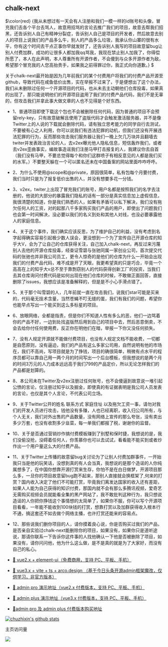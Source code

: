  ## chalk-next
  
$\color{red} {我从未想过有一天会有人注册和我们一模一样的id账号和头像，冒充我们去各个平台去骂人，故意用招骂的言论去推广我们的项目，故意去帮我们招黑，还告诉别人自己有精神分裂症，告诉别人自己是项目的开发者，然后故意去别人的项目上说我们的产品多么牛，别人的产品多么垃圾，我承认你山寨的很有水平，你有这个时间去干点正事你早就发财了，还告诉别人我写的项目故意留bug让别人付费加群，成功的让很多人都加我qq骂我，我现在禁止别人加我了，你得偿所愿了，本人在此声明，本人尊重所有开源作者，不会傻到与众多开源作者为敌，希望那个冒充我的人您高抬贵手，如果我之前得罪过你，我正式向你道歉。} $
 
 关于chalk-next最开始是因为几年前我们的某个付费用户将我们的付费产品开源至github，导致代码在咸鱼低价出售，实在举报不过来了，于是便想出了这个办法，我们从未删除过任何一个开源项目的代码，也从未去主动朝他们仓库投毒，如果真的出现了，那只能说明他们的开源项目盗用了我们的付费产品代码，我们不是无辜的，但攻击我们并拿此事大做文章的人也不见得是个好东西。

 - 1、普通项目即使下载这个包也不会被删除任何代码，因为普通的项目不会预留rely-key，只有故意破解且使用了盗版代码才会触发激活服务器，并不是像Twitter上的人说的下载就会删除代码，请有独立思考能力的同学自行去测试，不要被有心之人利用，你可以说我们有违法犯罪的动机，但我们还没有开展违法犯罪的行为，反而那些攻击我们服务器让我们一晚上欠几万块并且翻墙去twiter并发表政治言论的人，去v2ex曝光他人隐私信息，短信轰炸我们，或者去v2ex歪曲事实，编故事造谣我们注册马甲打击报复的人，我建议你去自首（我们没有马甲，不要总觉得每个和你们这群喷子有相反意见的人都是我们买的水军。）不要整天躲在一个可以匿名还未在中国备案的网站里面咋咋呼呼。
 
 - 2、为什么不使用@scope和@private，原因很简单，私有包每个月要付费，我们当时只是为了报复低价出售的人，并没有想要多花一分钱。
 
 - 3、v2ex，twiter上出现了冒充我们的账号，用户名都是按照我们的名字去注册的，他说的大部分的暴露我们隐私的话有一部分是真实信息加上虚假信息，我很清楚的知道，你是我们熟悉的人，如果有矛盾可以私下解决，我们没有拖欠任何人的工资，对的起那八千多家购买我们产品的用户，即使出了问题我们也会第一时间解决，没必要以我们的名义到处和其他人对线，也没必要暴露他人的家庭信息。
 
 - 4、关于这个事件，我们确实应该反思，为了维护自己的利益，没有考虑到名字起得确实容易引起极少数人误会，更没想到一个为了宣传自己开源仓库的知乎大V，会为了让自己的仓库获得关注，自己加入chalk-next，再反过来污蔑别人去他的开源仓库投毒，经查证雪碧与张驰同属一家创业公司，首次提交代码的张驰也并非我公司员工，更令人惊奇的是他们的仓库为什么一开始会出现我们的付费产品代码，难不成是开了天眼，我更希望真的只是巧合，毕竟一个高高在上的知乎大v总不至于靠剽窃别人的代码获得创新工厂的投资，当我们去其仓库询问付费代码是如何出现在他们仓库的时候，不敢做正面回答，直接删除了issues，我想应该是准备解释的，但是是不小心手滑点错了。
 
 - 5、关于那个叫雪碧的人，几年前就一直在攻击我们，说我们star可能是买来的，代码毫无技术含量，当然苍蝇不叮无缝的蛋，我们有我们的问题，希望你也能早点写出一个能买到这么多标星的项目。
 
 - 6、放眼网络，全都是指责，但是你们不知道人性有多么的恶，他们一边骂着你的产品不好，一边到处找盗版然后用到自己的项目中去，然后恶意倒卖，不会去给你付任何使用费，反正你在明他们在暗，举报一下你又没任何损失。
 
 - 7、没有人规定开源就不能做付费项目，也没有人规定文档不能收费，一切都是自愿原则，没有逼迫，我们的产品有这么多家公司用，自然说明有他的市场在，我们不高尚，写项目就是为了挣钱，项目的确很简单，稍微有点水平的程序员都可以靠自己用一两个月的时间写出一个后台模板，但我想说的是两个月的时间3万元的人力成本远远高于我们799的产品定价，所以无论怎样我们的产品都是划算的。
 
 - 8、本公司未在Twitter及v2ex注册过任何账号，也不会傻逼到故意说一堆引起公愤的言论，仅注册过知乎以及掘金，即使真的有证据表明是我公司人员发表的言论，也仅是其个人言论，不代表公司立场。
 
 - 9、关于Twitter公开的姓名 联系方式 家庭住址 以及拖欠工资一事，请勿对我们的开发人员进行攻击，钱他没有多赚，人也已经离职，收入归公司所有，与个人无关，我们对外出售的产品数量，没有网络上宣传的那么夸张，没有卖出多少万套，也没有收割多少韭菜，每一单我们都报了税，谢谢你的监督。
 
 - 10、关于是否通过营销炒作搞付费模板赚到了别墅和保时捷，我想说的是，我们没偷没抢，没碍着任何人，你羡慕你也可以去试试，看看能不能买到或者炒作出一个用户量这么大的付费产品。

 - 11、关于Twitter上传播的故意留bug关讨论为了让别人付费加群事件，一开始我只当是他的玩笑话，没想到真的有人会当真，我想说的是那个造谣的人你纯属想多了，在中国你想靠开源打赏来生存，你怕不是在白日做梦，开源项目那么多，一旦你的项目故意留bug跑不起来，那别人直接就会换框架了,何来的打赏？国内收入决定了他们不可能打赏，毕竟我们离发达国家的收入还有差距，如果人人能为自己获得的知识付费，那国内就不会有那么多腾讯视频，爱奇艺无需购买视频会员就能看全集的黑产网站了，我不敢批判这种行为，我只想说造谣的人你把你挣钱这个事情想的太简单了，如果你不服，你可以写个开源项目看看，一年能不能收到100块钱的打赏，想靠打赏以及加群获得收入根本行不通，搞这套还不如去做个网络主播，也许打赏还能来的容易点。
 
 - 12、那些说我们删你项目的人，请你摸着良心说，你是否购买过我们的产品，是否亲自实验过chalk-next能删除你的项目，如果没有，如果你只是道听途说，那请你联系一下告诉你这件事的人找他确认一下他是否被删除了项目，如果没有，请你问问他，他为什么这么做，是不是真的就是为了大家好，而没有自己的私心。

 - [🎉 vue2.x + element-ui（免费商用，支持 PC、平板、手机）](https://vue-admin-beautiful.com/vue-admin-beautiful-element/?hmsr=github&hmpl=&hmcu=&hmkw=&hmci=)

- [🎉 vue3.x + vite + ts + arco.design （基于今日头条开源admin框架魔改，仅供学习，非官方版本）](https://vue-admin-beautiful.com/vue-admin-arco/?hmsr=github&hmpl=&hmcu=&hmkw=&hmci=)

- [🚀 admin pro 演示地址（vue2.x 付费版本，支持 PC、平板、手机）](https://vue-admin-beautiful.com/admin-pro/?hmsr=github&hmpl=&hmcu=&hmkw=&hmci=)

- [🚀 admin plus 演示地址（vue3.x 付费版本，支持 PC、平板、手机）](https://vue-admin-beautiful.com/admin-plus/?hmsr=github&hmpl=&hmcu=&hmkw=&hmci=)

- [📌admin pro 及 admin plus 付费版本购买地址](https://vue-admin-beautiful.com/authorization/)

[![chuzhixin's github stats](https://github-readme-stats.vercel.app/api?username=chuzhixin&theme=default&show_icons=true&bg_color=30,11998e,44b984&title_color=fff&text_color=fff&icon_color=ffffff&include_all_commits=true)](https://github.com/chuzhixin/vue-admin-better)

主页访问量<br>

![](https://profile-counter.glitch.me/chuzhixin/count.svg)
